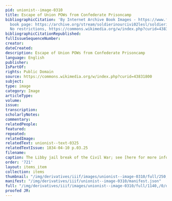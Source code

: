 ```yaml
---
pid: unionist--image-0310
title: Escape of Union POWs from Confederate Prisoncamp
bibliographicCitation: 'By Internet Archive Book Images - https://www.flickr.com/photos/internetarchivebookimages/14763021845/Source
  book page: https://archive.org/stream/soldierinourcivi02lesl/soldierinourcivi02lesl#page/n255/mode/1up,
  No restrictions, https://commons.wikimedia.org/w/index.php?curid=43831800'
bibliographicCitationRepublished: 
fullIssueSequenceNumber: 
creator: 
dateCreated: 
description: Escape of Union POWs from Confederate Prisoncamp
language: English
publisher: 
IsPartOf: 
rights: Public Domain
source: https://commons.wikimedia.org/w/index.php?curid=43831800
subject: 
type: image
category: Image
articleType: 
volume: 
issue: 
transcription: 
scholarlyNotes: 
commentary: 
relatedPeople: 
featured: 
repeated: 
relatedImage: 
relatedText: unionist--text-0325
relatedTextIssue: 1834-04-10 p.03.25
filename: 
caption: The Libby jail break of the Civil War; see [here for more information] (https://en.wikipedia.org/wiki/Libby_Prison_escape)
order: '721'
layout: items_item
collection: items
thumbnail: "/img/derivatives/iiif/images/unionist--image-0310/full/250,/0/default.jpg"
manifest: "/img/derivatives/iiif/unionist--image-0310/manifest.json"
full: "/img/derivatives/iiif/images/unionist--image-0310/full/1140,/0/default.jpg"
proofed JR: 
---
```

